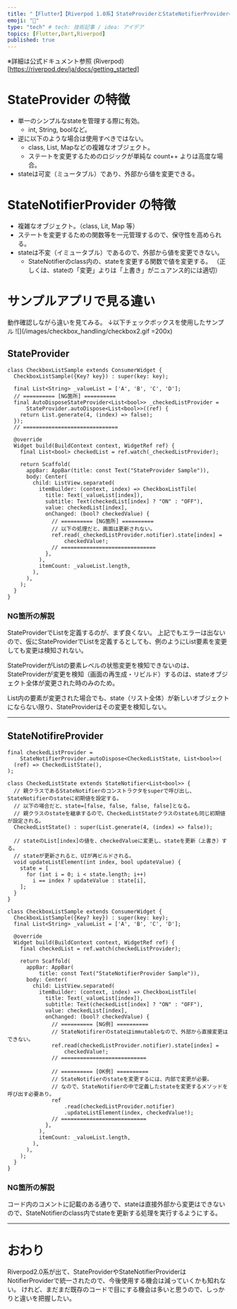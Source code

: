 ```yaml
---
title: "【Flutter】【Riverpod 1.0系】StateProviderとStateNotifierProviderの違い"
emoji: "📝"
type: "tech" # tech: 技術記事 / idea: アイデア
topics: [Flutter,Dart,Riverpod]
published: true
---
```


※詳細は公式ドキュメント参照
(Riverpod)[https://riverpod.dev/ja/docs/getting_started]


# StateProvider の特徴
- 単一のシンプルなstateを管理する際に有効。
  - int, String, boolなど。
- 逆に以下のような場合は使用すべきではない。
  - class, List, Mapなどの複雑なオブジェクト。
  - ステートを変更するためのロジックが単純な count++ よりは高度な場合。
- stateは可変（ミュータブル）であり、外部から値を変更できる。

# StateNotifierProvider の特徴
- 複雑なオブジェクト。（class, Lit, Map 等）
- ステートを変更するための関数等を一元管理するので、保守性を高められる。
- stateは不変（イミュータブル）であるので、外部から値を変更できない。
  - StateNotifierのclass内の、stateを変更する関数で値を変更する。
  （正しくは、stateの「変更」よりは「上書き」がニュアンス的には適切）

# サンプルアプリで見る違い
動作確認しながら違いを見てみる。
↓以下チェックボックスを使用したサンプル
![](/images/checkbox_handling/checkbox2.gif =200x)


## StateProvider
```dart:チェックボックスのサンプルアプリ
class CheckboxListSample extends ConsumerWidget {
  CheckboxListSample({Key? key}) : super(key: key);

  final List<String> _valueList = ['A', 'B', 'C', 'D'];
  // ========== [NG箇所] ==========
  final AutoDisposeStateProvider<List<bool>> _checkedListProvider =
      StateProvider.autoDispose<List<bool>>((ref) {
    return List.generate(4, (index) => false);
  });
  // ==============================
  
  @override
  Widget build(BuildContext context, WidgetRef ref) {
    final List<bool> checkedList = ref.watch(_checkedListProvider);

    return Scaffold(
      appBar: AppBar(title: const Text("StateProvider Sample")),
      body: Center(
        child: ListView.separated(
          itemBuilder: (context, index) => CheckboxListTile(
            title: Text(_valueList[index]),
            subtitle: Text(checkedList[index] ? "ON" : "OFF"),
            value: checkedList[index],
            onChanged: (bool? checkedValue) {
              // ========== [NG箇所] ==========
              // 以下の処理だと、画面は更新されない。
              ref.read(_checkedListProvider.notifier).state[index] =
                  checkedValue!;
              // ==============================
            },
          ),
          itemCount: _valueList.length,
        ),
      ),
    );
  }
}
```
### NG箇所の解説
StateProviderでListを定義するのが、まず良くない。
上記でもエラーは出ないので、仮にStateProviderでListを定義するとしても、例のようにList要素を変更しても変更は検知されない。

StateProviderがListの要素レベルの状態変更を検知できないのは、StateProviderが変更を検知（画面の再生成・リビルド）するのは、stateオブジェクト全体が変更された時のみのため。

List内の要素が変更された場合でも、state（リスト全体）が新しいオブジェクトにならない限り、StateProviderはその変更を検知しない。

<!-- これはStateProviderに限った話ではなく、Riverpodの仕組み上、リストの要素レベルの状態変更を検知することはできない。 -->
<!-- →上記のような記事をちらほら目にするが、公式ドキュメントとしてどこに記載があるのかが見つけられず。どこに記載がある。。？ -->

---------

## StateNotifireProvider
```dart:チェックボックスのサンプルアプリ
final checkedListProvider =
    StateNotifierProvider.autoDispose<CheckedListState, List<bool>>(
  (ref) => CheckedListState(),
);

class CheckedListState extends StateNotifier<List<bool>> {
  // 親クラスであるStateNotifierのコンストラクタをsuperで呼び出し、StateNotifierのstateに初期値を設定する。
  // 以下の場合だと、state=[false, false, false, false]となる。
  // 親クラスのstateを継承するので、CheckedListStateクラスのstateも同じ初期値が設定される。
  CheckedListState() : super(List.generate(4, (index) => false));

  // stateのList[index]の値を、checkedValueに変更し、stateを更新（上書き）する。
  // stateが更新されると、UIが再ビルドされる。
  void updateListElement(int index, bool updateValue) {
    state = [
      for (int i = 0; i < state.length; i++)
        i == index ? updateValue : state[i],
    ];
  }
}

class CheckboxListSample extends ConsumerWidget {
  CheckboxListSample({Key? key}) : super(key: key);
  final List<String> _valueList = ['A', 'B', 'C', 'D'];

  @override
  Widget build(BuildContext context, WidgetRef ref) {
    final checkedList = ref.watch(checkedListProvider);

    return Scaffold(
      appBar: AppBar(
          title: const Text("StateNotifierProvider Sample")),
      body: Center(
        child: ListView.separated(
          itemBuilder: (context, index) => CheckboxListTile(
            title: Text(_valueList[index]),
            subtitle: Text(checkedList[index] ? "ON" : "OFF"),
            value: checkedList[index],
            onChanged: (bool? checkedValue) {
              // ========== [NG例] ==========
              // StateNotifirerのstateはimmutableなので、外部から直接変更はできない。
              ref.read(checkedListProvider.notifier).state[index] =
                  checkedValue!;
              // ===========================

              // ========== [OK例] ==========
              // StateNotifierのstateを変更するには、内部で変更が必要。
              // なので、StateNotifierの中で定義したstateを変更するメソッドを呼び出す必要あり。
              ref
                  .read(checkedListProvider.notifier)
                  .updateListElement(index, checkedValue!);
              // ===========================
            },
          ),
          itemCount: _valueList.length,
        ),
      ),
    );
  }
}
```

### NG箇所の解説
コード内のコメントに記載のある通りで、stateは直接外部から変更はできないので、StateNotifierのclass内でstateを更新する処理を実行するようにする。

---------


# おわり
Riverpod2.0系が出て、StateProviderやStateNotifierProviderはNotifierProviderで統一されたので、今後使用する機会は減っていくかも知れない。
けれど、まだまだ既存のコードで目にする機会は多いと思うので、しっかりと違いを把握したい。